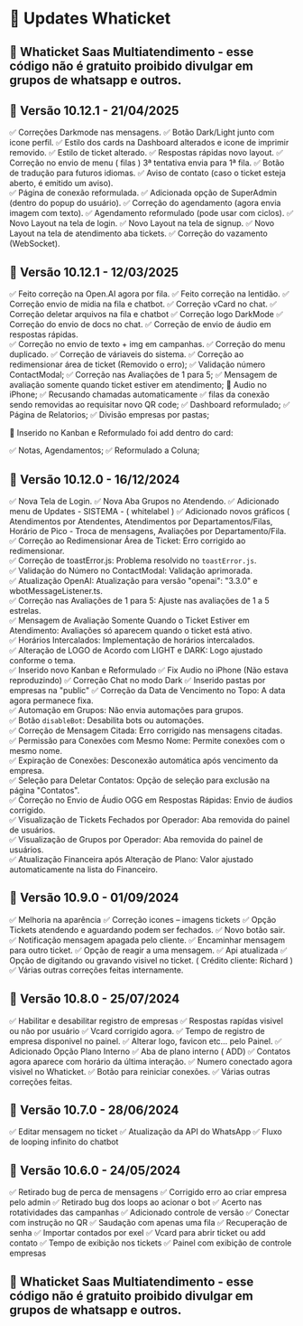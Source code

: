 # 📝 Updates Whaticket

## 🚀 Whaticket Saas Multiatendimento - esse código não é gratuito proibido divulgar em grupos de whatsapp e outros.

## 🚀 Versão 10.12.1 - 21/04/2025

✅ Correções Darkmode nas mensagens.
✅ Botão Dark/Light junto com icone perfil.
✅ Estilo dos cards na Dashboard alterados e icone de imprimir removido.
✅ Estilo de ticket alterado.
✅ Respostas rápidas novo layout.
✅ Correção no envio de menu ( filas ) 3ª tentativa envia para 1ª fila.
✅ Botão de tradução para futuros idiomas.
✅ Aviso de contato (caso o ticket esteja aberto, é emitido um aviso).  
✅ Página de conexão reformulada.
✅ Adicionada opção de SuperAdmin (dentro do popup do usuário).
✅ Correção do agendamento (agora envia imagem com texto).
✅ Agendamento reformulado (pode usar com ciclos).
✅ Novo Layout na tela de login.
✅ Novo Layout na tela de signup.
✅ Novo Layout na tela de atendimento aba tickets.
✅ Correção do vazamento (WebSocket).

## 🚀 Versão 10.12.1 - 12/03/2025

✅ Feito correção na Open.AI agora por fila.
✅ Feito correção na lentidão.
✅ Correção envio de midia na fila e chatbot.
✅ Correção vCard no chat.
✅ Correção deletar arquivos na fila e chatbot
✅ Correção logo DarkMode 
✅ Correção do envio de docs no chat.
✅ Correção de envio de áudio em respostas rápidas.  
✅ Correção no envio de texto + img em campanhas.
✅ Correção do menu duplicado.
✅ Correção de váriaveis do sistema.
✅ Correção ao redimensionar área de ticket (Removido o erro);
✅ Validação número ContactModal;
✅ Correção nas Avaliações de 1 para 5;
✅ Mensagem de avaliação somente quando ticket estiver em atendimento;
🚀 Audio no iPhone;
✅ Recusando chamadas automaticamente
✅ filas da conexão sendo removidas ao requisitar novo QR code;
✅ Dashboard reformulado;
✅ Página de Relatorios;
✅ Divisão empresas por pastas;

🚀 Inserido no Kanban e Reformulado foi add dentro do card:

✅ Notas, Agendamentos;
✅ Reformulado a Coluna;


## 🚀 Versão 10.12.0 - 16/12/2024

✅ Nova Tela de Login. 
✅ Nova Aba Grupos no Atendendo.
✅ Adicionado menu de Updates - SISTEMA - ( whitelabel )
✅ Adicionado novos gráficos ( Atendimentos por Atendentes, Atendimentos por Departamentos/Filas, Horário de Pico - Troca de mensagens, Avaliações por Departamento/Fila.
✅ Correção ao Redimensionar Área de Ticket: Erro corrigido ao redimensionar.  
✅ Correção de toastError.js: Problema resolvido no `toastError.js`.  
✅ Validação do Número no ContactModal: Validação aprimorada.  
✅ Atualização OpenAI: Atualização para versão "openai": "3.3.0" e wbotMessageListener.ts.  
✅ Correção nas Avaliações de 1 para 5: Ajuste nas avaliações de 1 a 5 estrelas.  
✅ Mensagem de Avaliação Somente Quando o Ticket Estiver em Atendimento: Avaliações só aparecem quando o ticket está ativo.  
✅ Horários Intercalados: Implementação de horários intercalados.  
✅ Alteração de LOGO de Acordo com LIGHT e DARK: Logo ajustado conforme o tema.  
✅ Inserido novo Kanban e Reformulado
✅ Fix Audio no iPhone (Não estava reproduzindo)
✅ Correção Chat no modo Dark
✅ Inserido pastas por empresas na "public"
✅ Correção da Data de Vencimento no Topo: A data agora permanece fixa.  
✅ Automação em Grupos: Não envia automações para grupos.  
✅ Botão `disableBot`: Desabilita bots ou automações.  
✅ Correção de Mensagem Citada: Erro corrigido nas mensagens citadas.  
✅ Permissão para Conexões com Mesmo Nome: Permite conexões com o mesmo nome.  
✅ Expiração de Conexões: Desconexão automática após vencimento da empresa.  
✅ Seleção para Deletar Contatos: Opção de seleção para exclusão na página "Contatos".  
✅ Correção no Envio de Áudio OGG em Respostas Rápidas: Envio de áudios corrigido.  
✅ Visualização de Tickets Fechados por Operador: Aba removida do painel de usuários.  
✅ Visualização de Grupos por Operador: Aba removida do painel de usuários.  
✅ Atualização Financeira após Alteração de Plano: Valor ajustado automaticamente na lista do Financeiro.

## 🚀 Versão 10.9.0 - 01/09/2024

✅ Melhoria na aparência
✅ Correção icones – imagens tickets
✅ Opção Tickets atendendo e aguardando podem ser fechados.
✅ Novo botão sair.
✅ Notificação mensagem apagada pelo cliente.
✅ Encaminhar mensagem para outro ticket.
✅ Opção de reagir a uma mensagem.
✅ Api atualizada
✅ Opção de digitando ou gravando visivel no ticket. ( Crédito cliente: Richard )
✅ Várias outras correções feitas internamente.

## 🚀 Versão 10.8.0 - 25/07/2024

✅ Habilitar e desabilitar registro de empresas
✅ Respostas rapídas visivel ou não por usuário
✅ Vcard corrigido agora.
✅ Tempo de registro de empresa disponivel no painel.
✅ Alterar logo, favicon etc… pelo Painel.
✅ Adicionado Opção Plano Interno
✅ Aba de plano interno ( ADD)
✅ Contatos agora aparece com horário da última interação.
✅ Numero conectado agora visivel no Whaticket.
✅ Botão para reiniciar conexões.
✅ Várias outras correções feitas.

## 🚀 Versão 10.7.0 - 28/06/2024

✅ Editar mensagem no ticket
✅ Atualização da API do WhatsApp
✅ Fluxo de looping infinito do chatbot

## 🚀 Versão 10.6.0 - 24/05/2024

✅ Retirado bug de perca de mensagens
✅ Corrigido erro ao criar empresa pelo admin
✅ Retirado bug dos loops ao acionar o bot
✅ Acerto nas rotatividades das campanhas
✅ Adicionado controle de versão
✅ Conectar com instrução no QR
✅ Saudação com apenas uma fila
✅ Recuperação de senha
✅ Importar contados por exel
✅ Vcard para abrir ticket ou add contato
✅ Tempo de exibição nos tickets
✅ Painel com exibição de controle empresas

## 🚀 Whaticket Saas Multiatendimento - esse código não é gratuito proibido divulgar em grupos de whatsapp e outros.
